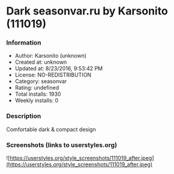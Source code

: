 # Dark seasonvar.ru by Karsonito (111019)

### Information
- Author: Karsonito (unknown)
- Created at: unknown
- Updated at: 8/23/2016, 9:53:42 PM
- License: NO-REDISTRIBUTION
- Category: seasonvar
- Rating: undefined
- Total installs: 1930
- Weekly installs: 0


### Description
Comfortable dark & compact design


### Screenshots (links to userstyles.org)
![https://userstyles.org/style_screenshots/111019_after.jpeg](https://userstyles.org/style_screenshots/111019_after.jpeg)


